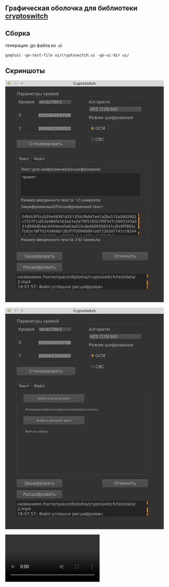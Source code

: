 ## Графическая оболочка для библиотеки [cryptoswitch](https://github.com/elizarpif/diploma-elliptic)

## Сборка
генерация .go файла из .ui
```shell script
goqtuic -go-test-file ui/cryptoswitch.ui -go-ui-dir ui/
```

## Скриншоты

![Шифрование текста](https://github.com/elizarpif/cryptoswitch-ui/blob/develop/assets/1.png)

![Шифрование файла](https://github.com/elizarpif/cryptoswitch-ui/blob/develop/assets/2.png)

![Шифрование файла](https://github.com/elizarpif/cryptoswitch-ui/blob/develop/assets/record3.mov)